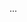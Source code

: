 <panel type="info" header="Can combine test case design techniques :star::star::star:" expandable expanded no-close>

<panel type="info" header="Can explain test case design techniques at a higher level :star::star::star:" expandable>
  <include src="../../book/testCaseDesign/summary/recap/full.md" />
  <panel header=":trophy: Evidence" expanded>

...

  </panel>
</panel>

</panel>
